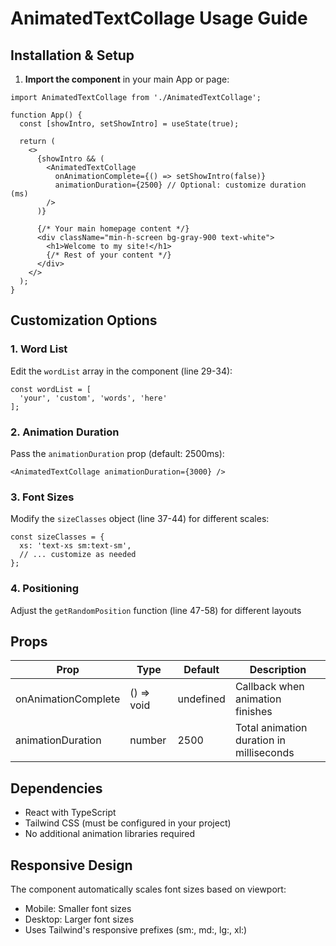 # AnimatedTextCollage Usage Guide

## Installation & Setup

1. **Import the component** in your main App or page:

```tsx
import AnimatedTextCollage from './AnimatedTextCollage';

function App() {
  const [showIntro, setShowIntro] = useState(true);

  return (
    <>
      {showIntro && (
        <AnimatedTextCollage 
          onAnimationComplete={() => setShowIntro(false)}
          animationDuration={2500} // Optional: customize duration (ms)
        />
      )}
      
      {/* Your main homepage content */}
      <div className="min-h-screen bg-gray-900 text-white">
        <h1>Welcome to my site!</h1>
        {/* Rest of your content */}
      </div>
    </>
  );
}
```

## Customization Options

### 1. Word List
Edit the `wordList` array in the component (line 29-34):
```tsx
const wordList = [
  'your', 'custom', 'words', 'here'
];
```

### 2. Animation Duration
Pass the `animationDuration` prop (default: 2500ms):
```tsx
<AnimatedTextCollage animationDuration={3000} />
```

### 3. Font Sizes
Modify the `sizeClasses` object (line 37-44) for different scales:
```tsx
const sizeClasses = {
  xs: 'text-xs sm:text-sm',
  // ... customize as needed
};
```

### 4. Positioning
Adjust the `getRandomPosition` function (line 47-58) for different layouts

## Props

| Prop | Type | Default | Description |
|------|------|---------|-------------|
| onAnimationComplete | () => void | undefined | Callback when animation finishes |
| animationDuration | number | 2500 | Total animation duration in milliseconds |

## Dependencies

- React with TypeScript
- Tailwind CSS (must be configured in your project)
- No additional animation libraries required

## Responsive Design

The component automatically scales font sizes based on viewport:
- Mobile: Smaller font sizes
- Desktop: Larger font sizes
- Uses Tailwind's responsive prefixes (sm:, md:, lg:, xl:)